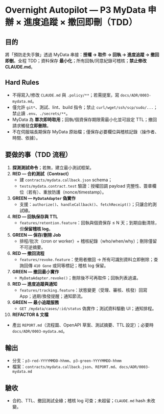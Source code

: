 # Overnight Autopilot — P3 MyData 申辦 × 進度追蹤 × 撤回即刪（TDD）

## 目的
將「預防走失手鍊」透過 MyData 串接：**授權 → 取件 → 回執 → 進度追蹤 → 撤回即刪**。全程 TDD；資料保存 **最小化**；所有回執/同意紀錄可稽核；**禁止修改 CLAUDE.md**。

## Hard Rules
- 不得寫入/修改 `CLAUDE.md` 與 `.policy/**`；若需提案，寫 `docs/ADR/0003-mydata.md`。  
- 僅允許 `git*`、測試、lint、build 指令；禁止 `curl/wget/ssh/scp/sudo/...`；禁止讀 `.env`、`./secrets/**`。  
- MyData 為 **單次即時取用**；回執/個資保存期限需最小化並可設定 TTL；撤回請求觸發**立即刪除**。  
- 不在伺服端長期保存 MyData 原始檔；僅保存必要欄位與稽核記錄（操作者、時間、依據）。

## 要做的事（TDD 流程）
1) **探測測試命令**；若無，建立最小測試框架。  
2) **RED — 合約測試（Contract）**  
   - 建 `contracts/mydata.callback.json` schema；  
   - `tests/mydata.contract.test` 驗證：授權回調 payload 完整性、簽章欄位（若有）、重放防護（nonce/timestamp）。  
3) **GREEN — `MyDataAdapter` 偽實作**  
   - 支援：`authorize()`、`handleCallback()`、`fetchReceipt()`；只讓合約測試綠。  
4) **RED — 回執保存與 TTL**  
   - `features/retention.feature`：回執與個資保存 ≤ N 天；到期自動清除，但**保留稽核 log**。  
5) **GREEN — 保存/刪除 Job**  
   - 排程/批次（cron or worker）+ 稽核紀錄（who/when/why）；刪除僅留不可逆摘要。  
6) **RED — 撤回流程**  
   - `features/revoke.feature`：使用者撤回 → 所有可識別資料立即刪除；查詢回傳 `410 Gone` 或同等標記；稽核 log 保留。  
7) **GREEN — 撤回最小實作**  
   - `MyDataAdapter.revoke()`；刪除後不可再取件；回執列表過濾。  
8) **RED — 進度追蹤與通知**  
   - `features/tracking.feature`：狀態變更（受理、審核、核發）回寫 App；過期/換發提醒；通知節流。  
9) **GREEN — 最小追蹤服務**  
   - `GET /mydata/cases/:id/status` 偽實作；測試資料驅動 UI；通知排程。  
10) **REFACTOR & 文檔**  
   - 產出 `REPORT.md`（流程圖、OpenAPI 草案、測試摘要、TTL 設定）；必要時 `docs/ADR/0003-mydata.md`。

## 輸出
- 分支：`p3-red-YYYYMMDD-hhmm`、`p3-green-YYYYMMDD-hhmm`  
- 檔案：`contracts/mydata.callback.json`、`REPORT.md`、`docs/ADR/0003-mydata.md`

## 驗收
- 合約、TTL、撤回測試全綠；稽核 log 可查；未超留；`CLAUDE.md` hash 未改變。
